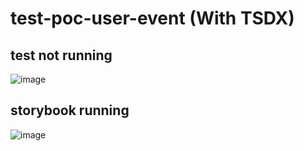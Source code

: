 # test-poc-user-event (With TSDX)

## test not running
![image](https://user-images.githubusercontent.com/86631177/178357567-1948c2bf-e950-4fc4-b858-d0e42ed2c71d.png)


## storybook running
![image](https://user-images.githubusercontent.com/86631177/178357752-6541e3a6-ae9a-4da4-8090-4d7ee86c1e2e.png)
